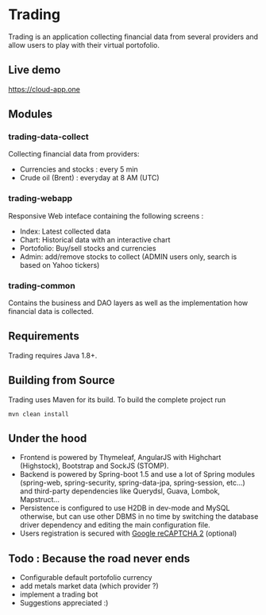 # Trading

Trading is an application collecting financial data from several providers and allow users to play with their virtual portofolio.

## Live demo
<https://cloud-app.one>

## Modules
### trading-data-collect
Collecting financial data from providers: 
* Currencies and stocks : every 5 min 
* Crude oil (Brent) : everyday at 8 AM (UTC)

### trading-webapp
Responsive Web inteface containing the following screens : 
* Index: Latest collected data 
* Chart: Historical data with an interactive chart
* Portofolio: Buy/sell stocks and currencies
* Admin: add/remove stocks to collect (ADMIN users only, search is based on Yahoo tickers)

### trading-common
Contains the business and DAO layers as well as the implementation how financial data is collected.

## Requirements
Trading requires Java 1.8+.

## Building from Source

Trading uses Maven for its build. To build the complete project run

    mvn clean install

## Under the hood
* Frontend is powered by Thymeleaf, AngularJS with Highchart (Highstock), Bootstrap and SockJS (STOMP). 
* Backend is powered by Spring-boot 1.5 and use a lot of Spring modules (spring-web, spring-security, spring-data-jpa, spring-session, etc...) and third-party dependencies like Querydsl, Guava, Lombok, Mapstruct...
* Persistence is configured to use H2DB in dev-mode and MySQL otherwise, but can use other DBMS in no time by switching the database driver dependency and editing the main configuration file.
* Users registration is secured with [Google reCAPTCHA 2](https://www.google.com/recaptcha/intro/index.html) (optional)

## Todo : Because the road never ends
* Configurable default portofolio currency
* add metals market data (which provider ?)
* implement a trading bot
* Suggestions appreciated :)